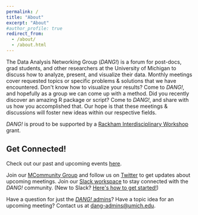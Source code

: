 ```yaml
---
permalink: /
title: "About"
excerpt: "About"
#author_profile: true
redirect_from:
  - /about/
  - /about.html
---
```



The Data Analysis Networking Group (_DANG!_) is a forum for post-docs, grad students, and other researchers at
the University of Michigan to discuss how to analyze, present, and visualize their data.
Monthly meetings cover requested topics or specific problems & solutions that we have encountered.
Don't know how to visualize your results? Come to _DANG!_, and hopefully as a group we can come up with a method.
Did you recently discover an amazing R package or script? Come to _DANG!_, and share with us how you accomplished that.
Our hope is that these meetings & discussions will foster new ideas within our respective fields.

_DANG!_ is proud to be supported by a [Rackham Interdisciplinary Workshop](https://rackham.umich.edu/faculty-and-staff/faculty-and-program-funding/rackham-interdisciplinary-workshops/) grant.

## Get Connected!

Check out our past and upcoming events [here](events).

Join our [MCommunity Group](https://mcommunity.umich.edu/#group:umich%20dang) and follow us on [Twitter](https://twitter.com/um_dang) to get updates about upcoming meetings. Join our [Slack workspace](https://umich-dang.slack.com) to stay connected with the _DANG!_ community. (New to Slack? [Here's how to get started!](https://get.slack.help/hc/en-us/articles/218080037-Getting-started-for-new-members))

Have a question for just the [_DANG!_ admins](team/)? Have a topic idea for an upcoming meeting? Contact us at [dang-admins@umich.edu](mailto:dang-admins@umich.edu).
